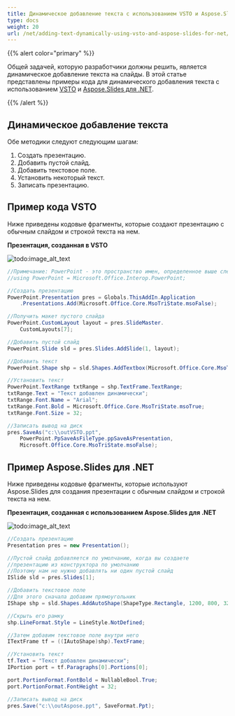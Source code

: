 ```yaml
---
title: Динамическое добавление текста с использованием VSTO и Aspose.Slides для .NET
type: docs
weight: 20
url: /net/adding-text-dynamically-using-vsto-and-aspose-slides-for-net/
---
```


{{% alert color="primary" %}} 

Общей задачей, которую разработчики должны решить, является динамическое добавление текста на слайды. В этой статье представлены примеры кода для динамического добавления текста с использованием [VSTO](/slides/net/adding-text-dynamically-using-vsto-and-aspose-slides-for-net/) и [Aspose.Slides для .NET](/slides/net/adding-text-dynamically-using-vsto-and-aspose-slides-for-net/).

{{% /alert %}} 
## **Динамическое добавление текста**
Обе методики следуют следующим шагам:

1. Создать презентацию.
1. Добавить пустой слайд.
1. Добавить текстовое поле.
1. Установить некоторый текст.
1. Записать презентацию.
## **Пример кода VSTO**
Ниже приведены кодовые фрагменты, которые создают презентацию с обычным слайдом и строкой текста на нем.

**Презентация, созданная в VSTO** 

![todo:image_alt_text](adding-text-dynamically-using-vsto-and-aspose-slides-for-net_1.png)

```c#
//Примечание: PowerPoint - это пространство имен, определенное выше следующим образом
//using PowerPoint = Microsoft.Office.Interop.PowerPoint;

//Создать презентацию
PowerPoint.Presentation pres = Globals.ThisAddIn.Application
	.Presentations.Add(Microsoft.Office.Core.MsoTriState.msoFalse);

//Получить макет пустого слайда
PowerPoint.CustomLayout layout = pres.SlideMaster.
	CustomLayouts[7];

//Добавить пустой слайд
PowerPoint.Slide sld = pres.Slides.AddSlide(1, layout);

//Добавить текст
PowerPoint.Shape shp = sld.Shapes.AddTextbox(Microsoft.Office.Core.MsoTextOrientation.msoTextOrientationHorizontal, 150, 100, 400, 100);

//Установить текст
PowerPoint.TextRange txtRange = shp.TextFrame.TextRange;
txtRange.Text = "Текст добавлен динамически";
txtRange.Font.Name = "Arial";
txtRange.Font.Bold = Microsoft.Office.Core.MsoTriState.msoTrue;
txtRange.Font.Size = 32;

//Записать вывод на диск
pres.SaveAs("c:\\outVSTO.ppt",
	PowerPoint.PpSaveAsFileType.ppSaveAsPresentation,
	Microsoft.Office.Core.MsoTriState.msoFalse);

```



## **Пример Aspose.Slides для .NET**
Ниже приведены кодовые фрагменты, которые используют Aspose.Slides для создания презентации с обычным слайдом и строкой текста на нем.

**Презентация, созданная с использованием Aspose.Slides для .NET** 

![todo:image_alt_text](adding-text-dynamically-using-vsto-and-aspose-slides-for-net_2.png)

```c#
//Создать презентацию
Presentation pres = new Presentation();

//Пустой слайд добавляется по умолчанию, когда вы создаете
//презентацию из конструктора по умолчанию
//Поэтому нам не нужно добавлять ни один пустой слайд
ISlide sld = pres.Slides[1];

//Добавить текстовое поле
//Для этого сначала добавим прямоугольник
IShape shp = sld.Shapes.AddAutoShape(ShapeType.Rectangle, 1200, 800, 3200, 370);

//Скрыть его рамку
shp.LineFormat.Style = LineStyle.NotDefined;

//Затем добавим текстовое поле внутри него
ITextFrame tf = ((IAutoShape)shp).TextFrame;

//Установить текст
tf.Text = "Текст добавлен динамически";
IPortion port = tf.Paragraphs[0].Portions[0];

port.PortionFormat.FontBold = NullableBool.True;
port.PortionFormat.FontHeight = 32;

//Записать вывод на диск
pres.Save("c:\\outAspose.ppt", SaveFormat.Ppt);
```